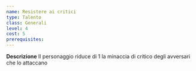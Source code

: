 ```yaml
---
name: Resistere ai critici
type: Talento
class: Generali
level: 4
cost: 5
prerequisites: 
---
```


**Descrizione**
Il personaggio riduce di 1 la minaccia di critico degli avversari che lo
attaccano